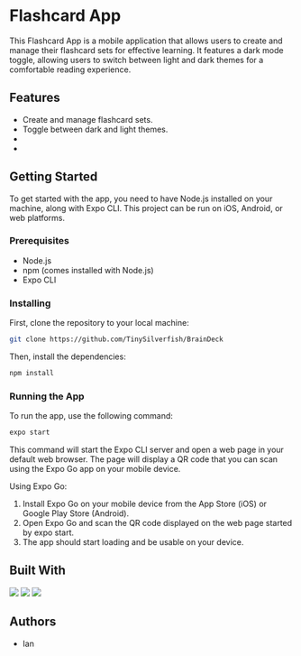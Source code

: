 # Flashcard App

This Flashcard App is a mobile application that allows users to create and manage their flashcard sets for effective learning. It features a dark mode toggle, allowing users to switch between light and dark themes for a comfortable reading experience.

## Features

- Create and manage flashcard sets.
- Toggle between dark and light themes.
- 
- 

## Getting Started

To get started with the app, you need to have Node.js installed on your machine, along with Expo CLI. This project can be run on iOS, Android, or web platforms.

### Prerequisites

- Node.js
- npm (comes installed with Node.js)
- Expo CLI

### Installing

First, clone the repository to your local machine:

```bash
git clone https://github.com/TinySilverfish/BrainDeck
```
Then, install the dependencies:
```bash
npm install
```
### Running the App

To run the app, use the following command:
```bash
expo start
```
This command will start the Expo CLI server and open a web page in your default web browser. The page will display a QR code that you can scan using the Expo Go app on your mobile device.

Using Expo Go:
1. Install Expo Go on your mobile device from the App Store (iOS) or Google Play Store (Android).
2. Open Expo Go and scan the QR code displayed on the web page started by expo start.
3. The app should start loading and be usable on your device.

## Built With
<img src="https://img.shields.io/badge/React_Native-20232A?style=for-the-badge&logo=react&logoColor=61DAFB" />
<img src="https://img.shields.io/badge/Node%20js-339933?style=for-the-badge&logo=nodedotjs&logoColor=white" />
<img src="https://img.shields.io/badge/MongoDB-4EA94B?style=for-the-badge&logo=mongodb&logoColor=white" />

## Authors
- Ian
